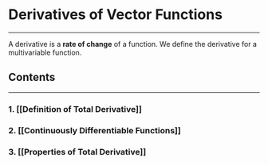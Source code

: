 # Derivatives of Vector Functions
---
A derivative is a **rate of change** of a function. We define the derivative for a multivariable function.

## Contents
---

### 1. [[Definition of Total Derivative]]

### 2. [[Continuously Differentiable Functions]]

### 3. [[Properties of  Total Derivative]]